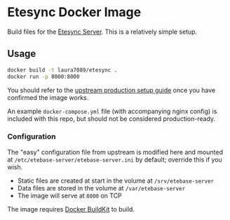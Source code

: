 # Etesync Docker Image

Build files for the [Etesync Server](https://github.com/etesync/server).
This is a relatively simple setup.

## Usage

```bash
docker build -t laura7089/etesync .
docker run -p 8000:8000
```

You should refer to the [upstream production setup guide](https://github.com/etesync/server/wiki/Production-setup-using-Nginx) once you have confirmed the image works.

An example `docker-compose.yml` file (with accompanying nginx config) is included with this repo, but should not be considered production-ready.

### Configuration

The "easy" configuration file from upstream is modified here and mounted at `/etc/etebase-server/etebase-server.ini` by default; override this if you wish.

- Static files are created at start in the volume at `/srv/etebase-server`
- Data files are stored in the volume at `/var/etebase-server`
- The image will serve at `8000` on TCP

The image requires [Docker BuildKit](https://docs.docker.com/go/buildkit/) to build.
